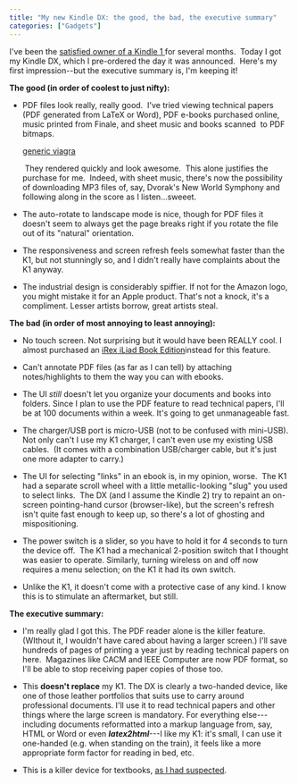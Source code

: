 ```yaml
---
title: "My new Kindle DX: the good, the bad, the executive summary"
categories: ["Gadgets"]
---
```


I've been the [satisfied owner of a Kindle 1 ](http://www.armandofox.com/geek/2008/09/two-weeks-with-kindlesurvey-says-thumbs-up/)for several months.  Today I got my Kindle DX, which I pre-ordered the day it was announced.  Here's my first impression--but the executive summary is, I'm keeping it!

**The good (in order of coolest to just nifty):**

-   PDF files look really, really good.  I've tried viewing technical papers (PDF generated from LaTeX or Word), PDF e-books purchased online, music printed from Finale, and sheet music and books scanned  to PDF bitmaps. 

    [generic viagra](http://blog.massmoca.org/2013/11/10/generic-cialis-viagra/ "generic viagra")

     They rendered quickly and look awesome.  This alone justifies the purchase for me.  Indeed, with sheet music, there's now the possibility of downloading MP3 files of, say, Dvorak's New World Symphony and following along in the score as I listen...sweeet.

-   The auto-rotate to landscape mode is nice, though for PDF files it doesn't seem to always get the page breaks right if you rotate the file out of its "natural" orientation.

-   The responsiveness and screen refresh feels somewhat faster than the K1, but not stunningly so, and I didn't really have complaints about the K1 anyway.

-   The industrial design is considerably spiffier. If not for the Amazon logo, you might mistake it for an Apple product. That's not a knock, it's a compliment. Lesser artists borrow, great artists steal.

**The bad (in order of most annoying to least annoying):**

-   No touch screen. Not surprising but it would have been REALLY cool. I almost purchased an [iRex iLiad Book Edition](http://www.irextechnologies.com/products/bookedition)instead for this feature.

-   Can't annotate PDF files (as far as I can tell) by attaching notes/highlights to them the way you can with ebooks.

-   The UI *still* doesn't let you organize your documents and books into folders. Since I plan to use the PDF feature to read technical papers, I'll be at 100 documents within a week. It's going to get unmanageable fast.

-   The charger/USB port is micro-USB (not to be confused with mini-USB). Not only can't I use my K1 charger, I can't even use my existing USB cables.  (It comes with a combination USB/charger cable, but it's just one more adapter to carry.)

-   The UI for selecting "links" in an ebook is, in my opinion, worse.  The K1 had a separate scroll wheel with a little metallic-looking "slug" you used to select links.  The DX (and I assume the Kindle 2) try to repaint an on-screen pointing-hand cursor (browser-like), but the screen's refresh isn't quite fast enough to keep up, so there's a lot of ghosting and mispositioning.

-   The power switch is a slider, so you have to hold it for 4 seconds to turn the device off.  The K1 had a mechanical 2-position switch that I thought was easier to operate. Similarly, turning wireless on and off now requires a menu selection; on the K1 it had its own switch.

-   Unlike the K1, it doesn't come with a protective case of any kind. I know this is to stimulate an aftermarket, but still.

**The executive summary:**

-   I'm really glad I got this. The PDF reader alone is the killer feature. (WIthout it, I wouldn't have cared about having a larger screen.) I'll save hundreds of pages of printing a year just by reading technical papers on here.  Magazines like CACM and IEEE Computer are now PDF format, so I'll be able to stop receiving paper copies of those too.

-   This **doesn't replace** my K1. The DX is clearly a two-handed device, like one of those leather portfolios that suits use to carry around professional documents. I'll use it to read technical papers and other things where the large screen is mandatory. For everything else---including documents reformatted into a markup language from, say, HTML or Word or even ***latex2html***---I like my K1: it's small, I can use it one-handed (e.g. when standing on the train), it feels like a more appropriate form factor for reading in bed, etc.

-   This is a killer device for
textbooks, [](http://radlab.cs.berkeley.edu/people/fox/wp/wp-admin/post.php?action=edit&post=104)[as
I had
suspected](http://www.armandofox.com/geek/2009/05/kindle-dx-the-textbook-news-industries/).
